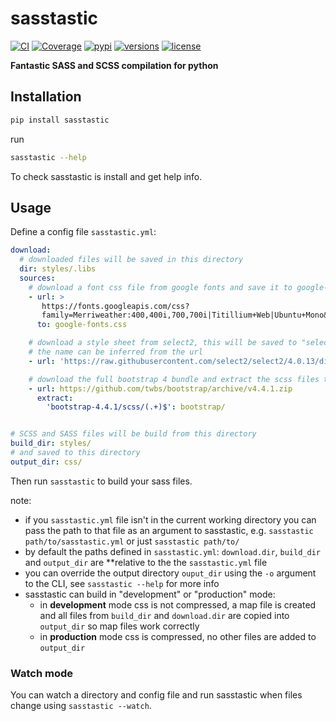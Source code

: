 # sasstastic

[![CI](https://github.com/samuelcolvin/sasstastic/workflows/CI/badge.svg?event=push)](https://github.com/samuelcolvin/sasstastic/actions?query=event%3Apush+branch%3Amaster+workflow%3ACI)
[![Coverage](https://codecov.io/gh/samuelcolvin/sasstastic/branch/master/graph/badge.svg)](https://codecov.io/gh/samuelcolvin/sasstastic)
[![pypi](https://img.shields.io/pypi/v/sasstastic.svg)](https://pypi.python.org/pypi/sasstastic)
[![versions](https://img.shields.io/pypi/pyversions/sasstastic.svg)](https://github.com/samuelcolvin/sasstastic)
[![license](https://img.shields.io/github/license/samuelcolvin/sasstastic.svg)](https://github.com/samuelcolvin/sasstastic/blob/master/LICENSE)

**Fantastic SASS and SCSS compilation for python**

## Installation

```bash
pip install sasstastic
```

run

```bash
sasstastic --help
```

To check sasstastic is install and get help info.

## Usage

Define a config file `sasstastic.yml`:

```yaml
download:
  # downloaded files will be saved in this directory
  dir: styles/.libs
  sources:
    # download a font css file from google fonts and save it to google-fonts.css
    - url: >
       https://fonts.googleapis.com/css?
       family=Merriweather:400,400i,700,700i|Titillium+Web|Ubuntu+Mono&display=swap
      to: google-fonts.css

    # download a style sheet from select2, this will be saved to "select2.css" as
    # the name can be inferred from the url
    - url: 'https://raw.githubusercontent.com/select2/select2/4.0.13/dist/css/select2.css'

    # download the full bootstrap 4 bundle and extract the scss files to the bootstrap/ directory
    - url: https://github.com/twbs/bootstrap/archive/v4.4.1.zip
      extract:
        'bootstrap-4.4.1/scss/(.+)$': bootstrap/


# SCSS and SASS files will be build from this directory
build_dir: styles/
# and saved to this directory
output_dir: css/
```

Then run `sasstastic` to build your sass files.

note:
* if you `sasstastic.yml` file isn't in the current working directory you can pass the path to that file
  as an argument to sasstastic, e.g. `sasstastic path/to/sasstastic.yml` or just `sasstastic path/to/`
* by default the paths defined in `sasstastic.yml`: `download.dir`, `build_dir` and `output_dir` are 
  **relative to the the `sasstastic.yml` file
* you can override the output directory `ouput_dir` using the `-o` argument to the CLI, see `sasstastic --help`
  for more info
* sasstastic can build in "development" or "production" mode:
  * in **development** mode css is not compressed, a map file is created and all files from `build_dir` and 
    `download.dir` are copied into `output_dir` so map files work correctly
  * in **production** mode css is compressed, no other files are added to `output_dir`

### Watch mode

You can watch a directory and config file and run sasstastic when files change using `sasstastic --watch`.
